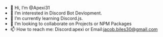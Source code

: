 - 👋 Hi, I’m @Apexi31
- 👀 I’m interested in Discord Bot Devlopment.
- 🌱 I’m currently learning Discord.js.
- 💞️ I’m looking to collaborate on Projects or NPM Packages
- 📫 How to reach me: Discord:apexi or Email:jacob.biles30@gmail.com

<!---
Apexi31/Apexi31 is a ✨ special ✨ repository because its `README.md` (this file) appears on your GitHub profile.
You can click the Preview link to take a look at your changes.
--->
